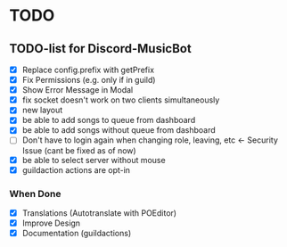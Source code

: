 # TODO

## TODO-list for Discord-MusicBot

- [x] Replace config.prefix with getPrefix
- [x] Fix Permissions (e.g. only if in guild)
- [x] Show Error Message in Modal
- [x] fix socket doesn't work on two clients simultaneously
- [x] new layout
- [x] be able to add songs to queue from dashboard
- [x] be able to add songs without queue from dashboard
- [ ] Don't have to login again when changing role, leaving, etc <- Security Issue (cant be fixed as of now)
- [x] be able to select server without mouse
- [x] guildaction actions are opt-in

### When Done

- [x] Translations (Autotranslate with POEditor)
- [x] Improve Design
- [x] Documentation (guildactions)
